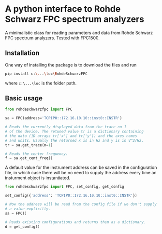 # A python interface to Rohde Schwarz FPC spectrum analyzers
A minimalistic class for reading parameters and data from Rohde Schwarz FPC spectrum analyzers. Tested with FPC1500.

## Installation
One way of installing the package is to download the files and run
```bash
pip install c:\...\loc\RohdeSchwarzFPC
```
where `c:\...\loc` is the folder path. 

## Basic usage

```python
from rohdeschwarzfpc import FPC

sa = FPC(address='TCPIP0::172.16.10.10::inst0::INSTR')

# Reads the currently displayed data from the trace no 1
# of the device. The retuned value tr is a dictionary containing 
# the data (1D arrays tr['x'] and tr['y']) and the axes names 
# and units. Usually the returned x is in Hz and y is in V^2/Hz.
tr = sa.get_trace(n=1)

# Reads the center frequency.
f = sa.get_cent_freq()

```
 A default value for the instrument address can be saved in the configuration file, in which case there will be no need to supply the address every time an insturment object is instantiated. 

```python
from rohdeschwarzfpc import FPC, set_config, get_config

set_config({'address': 'TCPIP0::172.16.10.10::inst0::INSTR'})

# Now the address will be read from the config file if we don't supply 
# a value explicitly. 
sa = FPC()

# Reads existing configurations and returns them as a dictionary. 
d = get_config() 
```